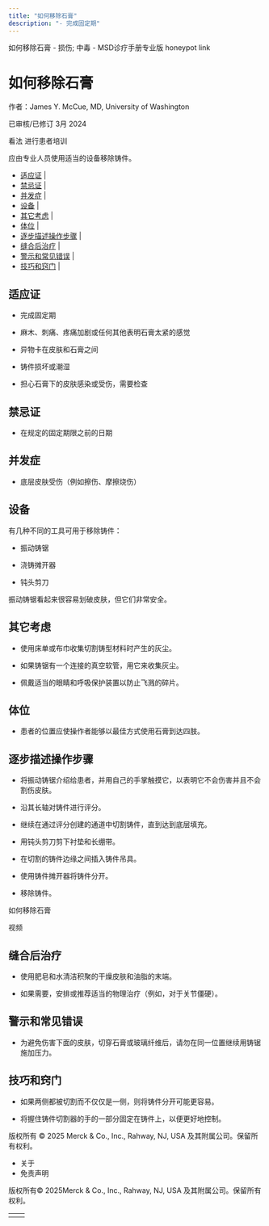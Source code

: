 ```yaml
---
title: "如何移除石膏"
description: "- 完成固定期"
---
```


﻿如何移除石膏 \- 损伤; 中毒 \- MSD诊疗手册专业版 honeypot link

# 如何移除石膏

作者：James Y. McCue, MD, University of Washington

已审核/已修订 3月 2024

看法 进行患者培训

应由专业人员使用适当的设备移除铸件。

- [适应证](#适应证_v54078132_zh) \|
- [禁忌证](#禁忌证_v54078145_zh) \|
- [并发症](#并发症_v54078150_zh) \|
- [设备](#设备_v54078155_zh) \|
- [其它考虑](#其它考虑_v54078166_zh) \|
- [体位](#体位_v54078175_zh) \|
- [逐步描述操作步骤](#逐步描述操作步骤_v54078180_zh) \|
- [缝合后治疗](#缝合后治疗_v54078198_zh) \|
- [警示和常见错误](#警示和常见错误_v54078205_zh) \|
- [技巧和窍门](#技巧和窍门_v54078210_zh) \|

## 适应证

- 完成固定期

- 麻木、刺痛、疼痛加剧或任何其他表明石膏太紧的感觉

- 异物卡在皮肤和石膏之间

- 铸件损坏或潮湿

- 担心石膏下的皮肤感染或受伤，需要检查


## 禁忌证

- 在规定的固定期限之前的日期


## 并发症

- 底层皮肤受伤（例如擦伤、摩擦烧伤）


## 设备

有几种不同的工具可用于移除铸件：

- 振动铸锯

- 浇铸摊开器

- 钝头剪刀


振动铸锯看起来很容易划破皮肤，但它们非常安全。

## 其它考虑

- 使用床单或布巾收集切割铸型材料时产生的灰尘。

- 如果铸锯有一个连接的真空软管，用它来收集灰尘。

- 佩戴适当的眼睛和呼吸保护装置以防止飞溅的碎片。


## 体位

- 患者的位置应使操作者能够以最佳方式使用石膏到达四肢。


## 逐步描述操作步骤

- 将振动铸锯介绍给患者，并用自己的手掌触摸它，以表明它不会伤害并且不会割伤皮肤。

- 沿其长轴对铸件进行评分。

- 继续在通过评分创建的通道中切割铸件，直到达到底层填充。

- 用钝头剪刀剪下衬垫和长绷带。

- 在切割的铸件边缘之间插入铸件吊具。

- 使用铸件摊开器将铸件分开。

- 移除铸件。


如何移除石膏



视频

## 缝合后治疗

- 使用肥皂和水清洁积聚的干燥皮肤和油脂的末端。

- 如果需要，安排或推荐适当的物理治疗（例如，对于关节僵硬）。


## 警示和常见错误

- 为避免伤害下面的皮肤，切穿石膏或玻璃纤维后，请勿在同一位置继续用铸锯施加压力。


## 技巧和窍门

- 如果两侧都被切割而不仅仅是一侧，则将铸件分开可能更容易。

- 将握住铸件切割器的手的一部分固定在铸件上，以便更好地控制。




版权所有 © 2025
Merck & Co., Inc., Rahway, NJ, USA 及其附属公司。保留所有权利。

- 关于
- 免责声明

版权所有© 2025Merck & Co., Inc., Rahway, NJ, USA 及其附属公司。保留所有权利。

|     |     |
| --- | --- |
|  |  |